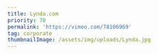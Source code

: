 ```yaml
---
title: Lynda.com
priority: 70
permalink: 'https://vimeo.com/78106969'
tag: corporate
thumbnailImage: /assets/img/uploads/Lynda.jpg
---
```


